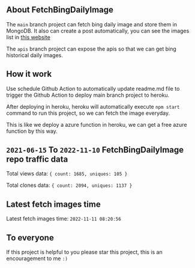## About FetchBingDailyImage

The `main` branch project can fetch bing daily image and store them in MongoDB.
It also can create a post automatically, you can see the images list in [this website](https://oursalbum.netlify.app)

The `apis` branch project can expose the apis so that we can get bing historical daily images.

## How it work

Use schedule Github Action to automatically update readme.md file to trigger the Github Action to deploy main branch project to heroku.

After deploying in heroku, heroku will automatically execute `npm start` command to run this project, so we can fetch the image everyday.

This is like we deploy a azure function in heroku, we can get a free azure function by this way.

## `2021-06-15` To `2022-11-10` FetchBingDailyImage repo traffic data

Total views data: `{ count: 1685, uniques: 105 }`

Total clones data: `{ count: 2094, uniques: 1137 }`

## Latest fetch images time

Latest fetch images time: `2022-11-11 08:20:56`

## To everyone

If this project is helpful to you please star this project, this is an encouragement to me `:)`



